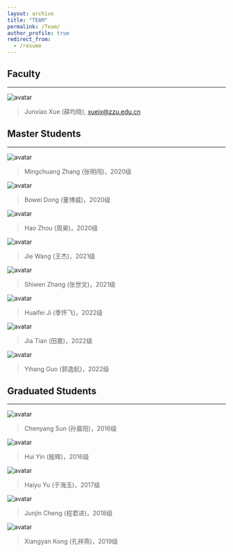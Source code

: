 ```yaml
---
layout: archive
title: "TEAM"
permalink: /Team/
author_profile: true
redirect_from:
  - /resume
---
```


## Faculty
---

![avatar](../images/profile1.png)

> Junxiao Xue (薛均晓), xuejx@zzu.edu.cn

## Master Students
---
![avatar](../images/2020-张明闯1.png)

> Mingchuang Zhang (张明闯)，2020级

![avatar](../images/2020-董博威1.png)

> Bowei Dong (董博威)，2020级

![avatar](../images/2020-ZhouHao.png)

> Hao Zhou (周昊)，2020级

![avatar](../images/2021-王杰1.png)

> Jie Wang (王杰)，2021级

![avatar](../images/2021-张世文1.png)

> Shiwen Zhang (张世文)，2021级

![avatar](../images/2022-季怀飞1.png)

> Huaifei Ji (季怀飞)，2022级

![avatar](../images/2022-田嘉1.png)

> Jia Tian (田嘉)，2022级

![avatar](../images/2022-郭逸航1.png)

> Yihang Guo (郭逸航)，2022级


## Graduated Students
---
![avatar](../images/sunchenyang.png)

> Chenyang Sun (孙晨阳)，2016级

![avatar](../images/yinhui.png)

> Hui Yin (殷辉)，2016级

![avatar](../images/yuhaiyu.png)

> Haiyu Yu (于海玉)，2017级

![avatar](../images/chengjunjin1.png)

> Junjin Cheng (程君进)，2018级

![avatar](../images/2019-孔祥燕.png)

> Xiangyan Kong (孔祥燕)，2019级







